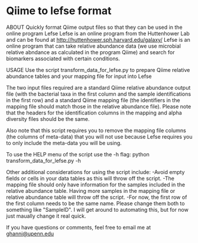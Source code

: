 Qiime to lefse format
=====================

ABOUT
Quickly format Qiime output files so that they can be used in the online program Lefse
Lefse is an online program from the Huttenhower Lab and can be found at <http://huttenhower.sph.harvard.edu/galaxy/>
Lefse is an online program that can take relative abundance data (we use microbial relative abndance as calculated in the program Qiime) and search for biomarkers associated with certain conditions.


USAGE
Use the script transform_data_for_lefse.py to prepare Qiime relative abundance tables and your mapping file for input into Lefse

The two input files required are a standard Qiime relative abundance output file (with the bacterial taxa in the first column and the sample identifications in the first row) and a standard Qiime mapping file (the identifiers in the mapping file should match those in the relative abundance file).  Please note that the headers for the identification columns in the mapping and alpha diversity files should be the same.

Also note that this script requires you to remove the mapping file columns (the columns of meta-data) that you will not use because Lefse requires you to only include the meta-data you will be using.

To use the HELP menu of the script use the -h flag:
python transform_data_for_lefse.py -h

Other additional considerations for using the script include:
-Avoid empty fields or cells in your data tables as this will throw off the script.
-The mapping file should only have information for the samples included in the relative abundance table. Having more samples in the mapping file or relative abundance table will throw off the script.
-For now, the first row of the first column needs to be the same name. Please change them both to something like "SampleID". I will get around to automating this, but for now just maually change it real quick.

If you have questions or comments, feel free to email me at ghanni@upenn.edu
